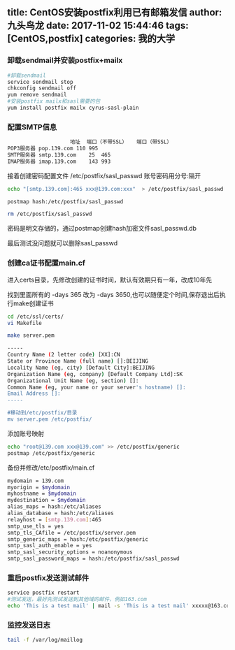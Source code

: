 title: CentOS安装postfix利用已有邮箱发信
author: 九头鸟龙
date: 2017-11-02 15:44:46
tags: [CentOS,postfix]
categories: 我的大学
---
### 卸载sendmail并安装postfix+mailx
```bash
#卸载sendmail
service sendmail stop
chkconfig sendmail off
yum remove sendmail
#安装postfix mailx和sasl需要的包
yum install postfix mailx cyrus-sasl-plain
```
<!-- more -->

### 配置SMTP信息
```bash
	                地址	端口（不带SSL）	端口（带SSL）
POP3服务器	pop.139.com	110	995
SMTP服务器	smtp.139.com	25	465
IMAP服务器	imap.139.com	143	993
```

接着创建密码配置文件 /etc/postfix/sasl_passwd  账号密码用分号:隔开

```bash
echo "[smtp.139.com]:465 xxx@139.com:xxx"  > /etc/postfix/sasl_passwd

postmap hash:/etc/postfix/sasl_passwd

rm /etc/postfix/sasl_passwd
```

密码是明文存储的，通过postmap创建hash加密文件sasl_passwd.db

最后测试没问题就可以删除sasl_passwd

### 创建ca证书配置main.cf
进入certs目录，先修改创建的证书时间，默认有效期只有一年，改成10年先

找到里面所有的 -days 365 改为 -days 3650,也可以随便定个时间,保存退出后执行make创建证书

```bash
cd /etc/ssl/certs/
vi Makefile

make server.pem

-----
Country Name (2 letter code) [XX]:CN
State or Province Name (full name) []:BEIJING
Locality Name (eg, city) [Default City]:BEIJING
Organization Name (eg, company) [Default Company Ltd]:SK
Organizational Unit Name (eg, section) []:
Common Name (eg, your name or your server's hostname) []:
Email Address []:
-----

#移动到/etc/postfix/目录
mv server.pem /etc/postfix/
```

添加账号映射
```bash
echo "root@139.com xxx@139.com" >> /etc/postfix/generic
postmap /etc/postfix/generic
```

备份并修改/etc/postfix/main.cf
```bash
mydomain = 139.com
myorigin = $mydomain
myhostname = $mydomain
mydestination = $mydomain
alias_maps = hash:/etc/aliases
alias_database = hash:/etc/aliases
relayhost = [smtp.139.com]:465
smtp_use_tls = yes
smtp_tls_CAfile = /etc/postfix/server.pem
smtp_generic_maps = hash:/etc/postfix/generic
smtp_sasl_auth_enable = yes
smtp_sasl_security_options = noanonymous
smtp_sasl_password_maps = hash:/etc/postfix/sasl_passwd
```

### 重启postfix发送测试邮件
```bash
service postfix restart
#测试发送，最好先测试发送到其他域的邮件，例如163.com
echo 'This is a test mail' | mail -s 'This is a test mail' xxxxx@163.com
```

### 监控发送日志
```bash
tail -f /var/log/maillog
```

